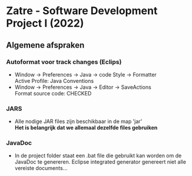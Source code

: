 # Zatre - Software Development Project I (2022)
## Algemene afspraken
### Autoformat voor track changes (Eclips)
- Window -> Preferences -> Java -> code Style -> Formatter  
Active Profile: Java Conventions
- Window -> Preferences -> Java -> Editor -> SaveActions  
Format source code: CHECKED

### JARS
- Alle nodige JAR files zijn beschikbaar in de map 'jar'  
**Het is belangrijk dat we allemaal dezelfde files gebruiken**

### JavaDoc
- In de project folder staat een .bat file die gebruikt kan worden om de JavaDoc te genereren. Eclipse integrated generator genereert niet alle vereiste documents...